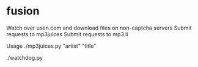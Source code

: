 fusion
======

Watch over usen.com and download files on non-captcha servers
Submit requests to mp3juices
Submit requests to mp3.li

Usage
./mp3juices.py "artist" "title"

./watchdog.py